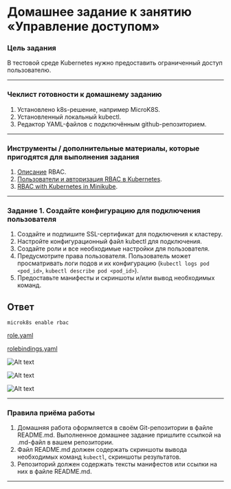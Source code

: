 # Домашнее задание к занятию «Управление доступом»

### Цель задания

В тестовой среде Kubernetes нужно предоставить ограниченный доступ пользователю.

---

### Чеклист готовности к домашнему заданию

1. Установлено k8s-решение, например MicroK8S.
2. Установленный локальный kubectl.
3. Редактор YAML-файлов с подключённым github-репозиторием.

---

### Инструменты / дополнительные материалы, которые пригодятся для выполнения задания

1. [Описание](https://kubernetes.io/docs/reference/access-authn-authz/rbac/) RBAC.
2. [Пользователи и авторизация RBAC в Kubernetes](https://habr.com/ru/company/flant/blog/470503/).
3. [RBAC with Kubernetes in Minikube](https://medium.com/@HoussemDellai/rbac-with-kubernetes-in-minikube-4deed658ea7b).

---

### Задание 1. Создайте конфигурацию для подключения пользователя

1. Создайте и подпишите SSL-сертификат для подключения к кластеру.
2. Настройте конфигурационный файл kubectl для подключения.
3. Создайте роли и все необходимые настройки для пользователя.
4. Предусмотрите права пользователя. Пользователь может просматривать логи подов и их конфигурацию (`kubectl logs pod <pod_id>`, `kubectl describe pod <pod_id>`).
5. Предоставьте манифесты и скриншоты и/или вывод необходимых команд.

## Ответ

```
microk8s enable rbac
```

[role.yaml](https://github.com/wineperm/SHDEVOPS-2/blob/main/kuber-homeworks/2.4/role.yaml)

[rolebindings.yaml](https://github.com/wineperm/SHDEVOPS-2/blob/main/kuber-homeworks/2.4/rolebindings.yaml)

![Alt text](https://github.com/wineperm/SHDEVOPS-2/assets/15356046/f5454938-0694-4a8e-b666-54f3c07f02f8)

![Alt text](https://github.com/wineperm/SHDEVOPS-2/assets/15356046/6ea1e9d6-3892-4b2b-8d18-2c56a8f1dab6)

![Alt text](https://github.com/wineperm/SHDEVOPS-2/assets/15356046/e19d19ff-1f7c-434b-b320-185a3b35d73e)

---

### Правила приёма работы

1. Домашняя работа оформляется в своём Git-репозитории в файле README.md. Выполненное домашнее задание пришлите ссылкой на .md-файл в вашем репозитории.
2. Файл README.md должен содержать скриншоты вывода необходимых команд `kubectl`, скриншоты результатов.
3. Репозиторий должен содержать тексты манифестов или ссылки на них в файле README.md.

---
